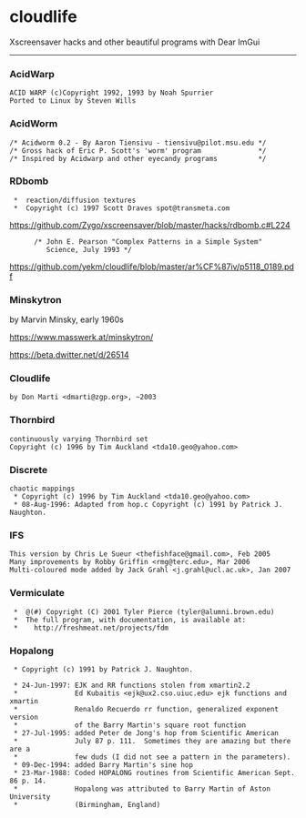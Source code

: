 # cloudlife

Xscreensaver hacks and other beautiful programs with Dear ImGui

---

### AcidWarp
```
ACID WARP (c)Copyright 1992, 1993 by Noah Spurrier
Ported to Linux by Steven Wills
```

### AcidWorm
```
/* Acidworm 0.2 - By Aaron Tiensivu - tiensivu@pilot.msu.edu */
/* Gross hack of Eric P. Scott's 'worm' program              */
/* Inspired by Acidwarp and other eyecandy programs          */
```

### RDbomb
```
 *  reaction/diffusion textures
 *  Copyright (c) 1997 Scott Draves spot@transmeta.com
```

https://github.com/Zygo/xscreensaver/blob/master/hacks/rdbomb.c#L224
```
      /* John E. Pearson "Complex Patterns in a Simple System"
         Science, July 1993 */
```
https://github.com/yekm/cloudlife/blob/master/ar%CF%87iv/p5118_0189.pdf

### Minskytron
by Marvin Minsky, early 1960s

https://www.masswerk.at/minskytron/

https://beta.dwitter.net/d/26514

### Cloudlife
```
by Don Marti <dmarti@zgp.org>, ~2003
```

### Thornbird
```
continuously varying Thornbird set
Copyright (c) 1996 by Tim Auckland <tda10.geo@yahoo.com>
```

### Discrete
```
chaotic mappings
 * Copyright (c) 1996 by Tim Auckland <tda10.geo@yahoo.com>
 * 08-Aug-1996: Adapted from hop.c Copyright (c) 1991 by Patrick J. Naughton.
```

### IFS
```
This version by Chris Le Sueur <thefishface@gmail.com>, Feb 2005
Many improvements by Robby Griffin <rmg@terc.edu>, Mar 2006
Multi-coloured mode added by Jack Grahl <j.grahl@ucl.ac.uk>, Jan 2007
```

### Vermiculate
```
 *  @(#) Copyright (C) 2001 Tyler Pierce (tyler@alumni.brown.edu)
 *  The full program, with documentation, is available at:
 *    http://freshmeat.net/projects/fdm
```

### Hopalong
```
 * Copyright (c) 1991 by Patrick J. Naughton.

 * 24-Jun-1997: EJK and RR functions stolen from xmartin2.2
 *              Ed Kubaitis <ejk@ux2.cso.uiuc.edu> ejk functions and xmartin
 *              Renaldo Recuerdo rr function, generalized exponent version
 *              of the Barry Martin's square root function
 * 27-Jul-1995: added Peter de Jong's hop from Scientific American
 *              July 87 p. 111.  Sometimes they are amazing but there are a
 *              few duds (I did not see a pattern in the parameters).
 * 09-Dec-1994: added Barry Martin's sine hop
 * 23-Mar-1988: Coded HOPALONG routines from Scientific American Sept. 86 p. 14.
 *              Hopalong was attributed to Barry Martin of Aston University
 *              (Birmingham, England)

```
